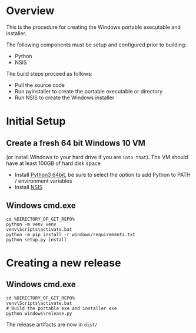 # Overview
This is the procedure for creating the Windows portable executable and
installer.

The following components must be setup and configured prior to building:
- Python
- NSIS

The build steps proceed as follows:
- Pull the source code
- Run pyinstaller to create the portable executable or directory
- Run NSIS to create the Windows installer

# Initial Setup
## Create a fresh 64 bit Windows 10 VM
(or install Windows to your hard drive if you are `into that`).
The VM should have at least 100GB of hard disk space

- Install [Python3 64bit](https://www.python.org/downloads/windows/), be sure
  to select the option to add Python to PATH / environment variables
- Install [NSIS](https://nsis.sourceforge.io/Download)

## Windows cmd.exe
```
cd %DIRECTORY_OF_GIT_REPO%
python -m venv venv
venv\Scripts\activate.bat
python -m pip install -r windows/requirements.txt
python setup.py install
```

# Creating a new release
## Windows cmd.exe
```
cd %DIRECTORY_OF_GIT_REPO%
venv\Scripts\activate.bat
# Build the portable exe and installer exe
python windows\release.py
```

The release artifacts are now in `dist/`

